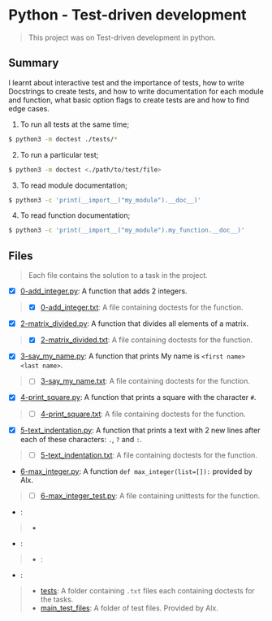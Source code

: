 # Python - Test-driven development

> This project was on Test-driven development in python.

## Summary

I learnt about interactive test and the importance of tests, how to write Docstrings to create tests, and how to write documentation for each module and function, what basic option flags to create tests are and how to find edge cases.

1. To run all tests at the same time;
```sh
$ python3 -m doctest ./tests/*
```
2. To run a particular test;
```sh
$ python3 -m doctest <./path/to/test/file>
```
3. To read module documentation;
```sh
$ python3 -c 'print(__import__("my_module").__doc__)'
```
4. To read function documentation;
```sh
$ python3 -c 'print(__import__("my_module").my_function.__doc__)'
```

## Files

> Each file contains the solution to a task in the project.

- [x] [0-add_integer.py](https://github.com/Ebube-Ochemba/alx-higher_level_programming/blob/master/0x07-python-test_driven_development/0-add_integer.py): A function that adds 2 integers.
> 	- [x] [0-add_integer.txt](https://github.com/Ebube-Ochemba/alx-higher_level_programming/blob/master/0x07-python-test_driven_development/tests/0-add_integer.txt): A file containing doctests for the function.
- [x] [2-matrix_divided.py](https://github.com/Ebube-Ochemba/alx-higher_level_programming/blob/master/0x07-python-test_driven_development/2-matrix_divided.py): A function that divides all elements of a matrix.
>	- [x] [2-matrix_divided.txt](https://github.com/Ebube-Ochemba/alx-higher_level_programming/blob/master/0x07-python-test_driven_development/tests/2-matrix_divided.txt): A file containing doctests for the function.
- [x] [3-say_my_name.py](https://github.com/Ebube-Ochemba/alx-higher_level_programming/blob/master/0x07-python-test_driven_development/3-say_my_name.py): A function that prints My name is `<first name> <last name>`.
>	- [ ] [3-say_my_name.txt](https://github.com/Ebube-Ochemba/alx-higher_level_programming/blob/master/0x07-python-test_driven_development/tests/3-say_my_name.txt): A file containing doctests for the function.
- [x] [4-print_square.py](https://github.com/Ebube-Ochemba/alx-higher_level_programming/blob/master/0x07-python-test_driven_development/4-print_square.py): A function that prints a square with the character `#`.
>	- [ ] [4-print_square.txt](https://github.com/Ebube-Ochemba/alx-higher_level_programming/blob/master/0x07-python-test_driven_development/tests/4-print_square.txt): A file containing doctests for the function.
- [x] [5-text_indentation.py](https://github.com/Ebube-Ochemba/alx-higher_level_programming/blob/master/0x07-python-test_driven_development/5-text_indentation.py): A function that prints a text with 2 new lines after each of these characters: `.`, `?` and `:`.
>	- [ ] [5-text_indentation.txt](https://github.com/Ebube-Ochemba/alx-higher_level_programming/blob/master/0x07-python-test_driven_development/tests/5-text_indentation.txt): A file containing doctests for the function.
- [6-max_integer.py](https://github.com/Ebube-Ochemba/alx-higher_level_programming/blob/master/0x07-python-test_driven_development/6-max_integer.py): A function `def max_integer(list=[]):` provided by Alx.
>	- [ ] [6-max_integer_test.py](https://github.com/Ebube-Ochemba/alx-higher_level_programming/blob/master/0x07-python-test_driven_development/tests/6-max_integer_test.py): A file containing unittests for the function.
- []():
>	- []()
- []():
>	- []():
- []():

> - [tests](https://github.com/Ebube-Ochemba/alx-higher_level_programming/blob/master/0x07-python-test_driven_development/tests): A folder containing `.txt` files each containing doctests for the tasks.
> - [main_test_files](https://github.com/Ebube-Ochemba/alx-higher_level_programming/blob/master/0x07-python-test_driven_development/main_test_files): A folder of test files. Provided by Alx.
